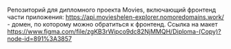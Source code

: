 Репозиторий для дипломного проекта Movies, включающий фронтенд части приложения:
https://api.movieshelen-explorer.nomoredomains.work/ - домен, по которому можно обратиться к фронтенд.
Ссылка на макет https://www.figma.com/file/zgKB3rWipco9dc82NjMMQH/Diploma-(Copy)?node-id=891%3A3857